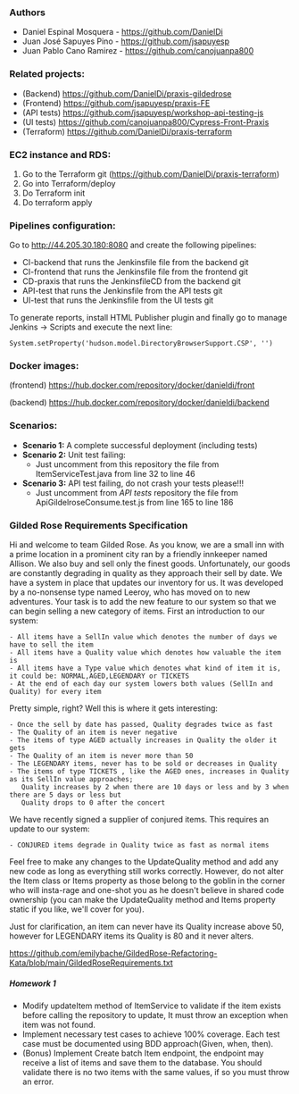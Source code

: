 ### Authors
- Daniel Espinal Mosquera - https://github.com/DanielDi
- Juan José Sapuyes Pino - https://github.com/jsapuyesp
- Juan Pablo Cano Ramirez - https://github.com/canojuanpa800

### Related projects:

- (Backend) https://github.com/DanielDi/praxis-gildedrose
- (Frontend) https://github.com/jsapuyesp/praxis-FE
- (API tests) https://github.com/jsapuyesp/workshop-api-testing-js
- (UI tests) https://github.com/canojuanpa800/Cypress-Front-Praxis
- (Terraform) https://github.com/DanielDi/praxis-terraform

### EC2 instance and RDS:
1. Go to the Terraform git (https://github.com/DanielDi/praxis-terraform)
2. Go into Terraform/deploy
3. Do Terraform init
4. Do terraform apply

### Pipelines configuration:
Go to http://44.205.30.180:8080 and create the following pipelines:
- CI-backend that runs the Jenkinsfile file from the backend git
- CI-frontend that runs the Jenkinsfile file from the frontend git
- CD-praxis that runs the JenkinsfileCD from the backend git
- API-test that runs the Jenkinsfile from the API tests git
- UI-test that runs the Jenkinsfile from the UI tests git

To generate reports, install HTML Publisher plugin and finally go to manage Jenkins -> Scripts and execute the next line: 
```
System.setProperty('hudson.model.DirectoryBrowserSupport.CSP', '')
```
### Docker images:
(frontend) https://hub.docker.com/repository/docker/danieldi/front

(backend) https://hub.docker.com/repository/docker/danieldi/backend


### Scenarios:
- **Scenario 1:** A complete successful deployment (including tests)
- **Scenario 2:** Unit test failing:
 	- Just uncomment from this repository the file from ItemServiceTest.java from line 32 to line 46 
- **Scenario 3:** API test failing, do not crash your tests please!!!
 	- Just uncomment from *API tests* repository the file from ApiGildelroseConsume.test.js from line 165 to line 186 

### Gilded Rose Requirements Specification

Hi and welcome to team Gilded Rose. As you know, we are a small inn with a prime location in a
prominent city ran by a friendly innkeeper named Allison. We also buy and sell only the finest goods.
Unfortunately, our goods are constantly degrading in quality as they approach their sell by date. We
have a system in place that updates our inventory for us. It was developed by a no-nonsense type named
Leeroy, who has moved on to new adventures. Your task is to add the new feature to our system so that
we can begin selling a new category of items. First an introduction to our system:

	- All items have a SellIn value which denotes the number of days we have to sell the item
	- All items have a Quality value which denotes how valuable the item is
	- All items have a Type value which denotes what kind of item it is, it could be: NORMAL,AGED,LEGENDARY or TICKETS
	- At the end of each day our system lowers both values (SellIn and Quality) for every item

Pretty simple, right? Well this is where it gets interesting:

	- Once the sell by date has passed, Quality degrades twice as fast
	- The Quality of an item is never negative
	- The items of type AGED actually increases in Quality the older it gets
	- The Quality of an item is never more than 50
	- The LEGENDARY items, never has to be sold or decreases in Quality
	- The items of type TICKETS , like the AGED ones, increases in Quality as its SellIn value approaches;
	   Quality increases by 2 when there are 10 days or less and by 3 when there are 5 days or less but
	   Quality drops to 0 after the concert

We have recently signed a supplier of conjured items. This requires an update to our system:

	- CONJURED items degrade in Quality twice as fast as normal items

Feel free to make any changes to the UpdateQuality method and add any new code as long as everything
still works correctly. However, do not alter the Item class or Items property as those belong to the
goblin in the corner who will insta-rage and one-shot you as he doesn't believe in shared code
ownership (you can make the UpdateQuality method and Items property static if you like, we'll cover
for you).

Just for clarification, an item can never have its Quality increase above 50, however for LEGENDARY items
its Quality is 80 and it never alters.

https://github.com/emilybache/GildedRose-Refactoring-Kata/blob/main/GildedRoseRequirements.txt


##### Homework 1
- Modify updateItem method of ItemService to validate if the item exists before calling the repository to update, It must throw an exception when item was not found.
- Implement necessary test cases to achieve 100% coverage. Each test case must be documented using BDD approach(Given, when, then).
- (Bonus) Implement Create batch Item endpoint, the endpoint may receive a list of items and save them to the database. You should validate there is no two items with the same values, if so you must throw an error.  
